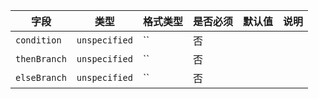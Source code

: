 | 字段 | 类型 | 格式类型 | 是否必须 | 默认值 | 说明 |
|---|---|---|---|---|---|
| `condition` | `unspecified` | `` | 否 |  |
| `thenBranch` | `unspecified` | `` | 否 |  |
| `elseBranch` | `unspecified` | `` | 否 |  |
